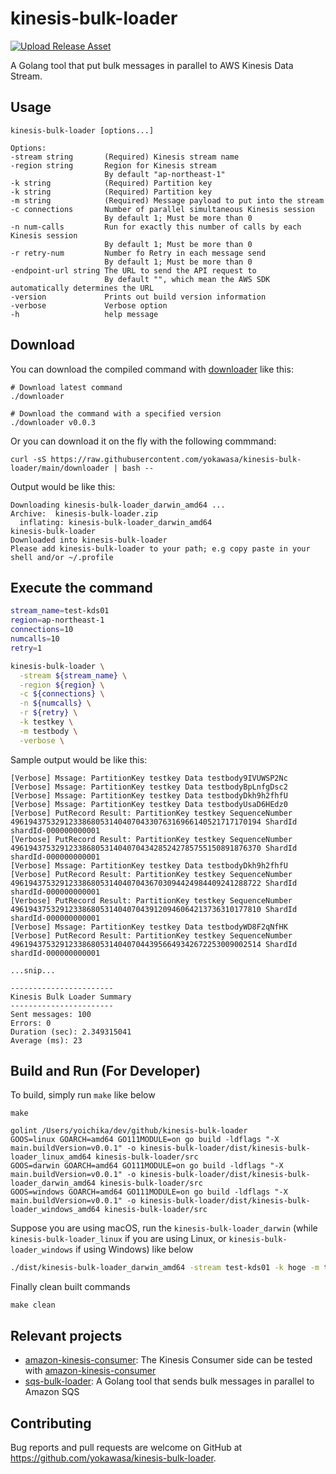 # kinesis-bulk-loader

[![Upload Release Asset](https://github.com/yokawasa/kinesis-bulk-loader/actions/workflows/release.yml/badge.svg)](https://github.com/yokawasa/kinesis-bulk-loader/actions/workflows/release.yml)

A Golang tool that put bulk messages in parallel to AWS Kinesis Data Stream.

## Usage

```
kinesis-bulk-loader [options...]

Options:
-stream string       (Required) Kinesis stream name
-region string       Region for Kinesis stream
                     By default "ap-northeast-1"
-k string            (Required) Partition key
-k string            (Required) Partition key
-m string            (Required) Message payload to put into the stream
-c connections       Number of parallel simultaneous Kinesis session
                     By default 1; Must be more than 0
-n num-calls         Run for exactly this number of calls by each Kinesis session
                     By default 1; Must be more than 0
-r retry-num         Number fo Retry in each message send
                     By default 1; Must be more than 0
-endpoint-url string The URL to send the API request to
                     By default "", which mean the AWS SDK automatically determines the URL
-version             Prints out build version information
-verbose             Verbose option
-h                   help message
```

## Download

You can download the compiled command with [downloader](https://github.com/yokawasa/kinesis-bulk-loader/blob/main/downloader) like this:

```
# Download latest command
./downloader

# Download the command with a specified version
./downloader v0.0.3
```
Or you can download it on the fly with the following commmand:

```
curl -sS https://raw.githubusercontent.com/yokawasa/kinesis-bulk-loader/main/downloader | bash --
```


Output would be like this:
```
Downloading kinesis-bulk-loader_darwin_amd64 ...
Archive:  kinesis-bulk-loader.zip
  inflating: kinesis-bulk-loader_darwin_amd64
kinesis-bulk-loader
Downloaded into kinesis-bulk-loader
Please add kinesis-bulk-loader to your path; e.g copy paste in your shell and/or ~/.profile
```

## Execute the command

```bash
stream_name=test-kds01
region=ap-northeast-1
connections=10
numcalls=10
retry=1

kinesis-bulk-loader \
  -stream ${stream_name} \
  -region ${region} \
  -c ${connections} \
  -n ${numcalls} \
  -r ${retry} \
  -k testkey \
  -m testbody \
  -verbose \
```

Sample output would be like this:
```
[Verbose] Mssage: PartitionKey testkey Data testbody9IVUWSP2Nc
[Verbose] Mssage: PartitionKey testkey Data testbodyBpLnfgDsc2
[Verbose] Mssage: PartitionKey testkey Data testbodyDkh9h2fhfU
[Verbose] Mssage: PartitionKey testkey Data testbodyUsaD6HEdz0
[Verbose] PutRecord Result: PartitionKey testkey SequenceNumber 49619437532912338680531404070433076316966140521717170194 ShardId shardId-000000000001
[Verbose] PutRecord Result: PartitionKey testkey SequenceNumber 49619437532912338680531404070434285242785755150891876370 ShardId shardId-000000000001
[Verbose] Mssage: PartitionKey testkey Data testbodyDkh9h2fhfU
[Verbose] PutRecord Result: PartitionKey testkey SequenceNumber 49619437532912338680531404070436703094424984409241288722 ShardId shardId-000000000001
[Verbose] PutRecord Result: PartitionKey testkey SequenceNumber 49619437532912338680531404070439120946064213736310177810 ShardId shardId-000000000001
[Verbose] Mssage: PartitionKey testkey Data testbodyWD8F2qNfHK
[Verbose] PutRecord Result: PartitionKey testkey SequenceNumber 49619437532912338680531404070443956649342672253009002514 ShardId shardId-000000000001

...snip...

-----------------------
Kinesis Bulk Loader Summary
-----------------------
Sent messages: 100
Errors: 0
Duration (sec): 2.349315041
Average (ms): 23
```

## Build and Run (For Developer)

To build, simply run `make` like below
```
make

golint /Users/yoichika/dev/github/kinesis-bulk-loader
GOOS=linux GOARCH=amd64 GO111MODULE=on go build -ldflags "-X main.buildVersion=v0.0.1" -o kinesis-bulk-loader/dist/kinesis-bulk-loader_linux_amd64 kinesis-bulk-loader/src
GOOS=darwin GOARCH=amd64 GO111MODULE=on go build -ldflags "-X main.buildVersion=v0.0.1" -o kinesis-bulk-loader/dist/kinesis-bulk-loader_darwin_amd64 kinesis-bulk-loader/src
GOOS=windows GOARCH=amd64 GO111MODULE=on go build -ldflags "-X main.buildVersion=v0.0.1" -o kinesis-bulk-loader/dist/kinesis-bulk-loader_windows_amd64 kinesis-bulk-loader/src
```

Suppose you are using macOS, run the `kinesis-bulk-loader_darwin` (while `kinesis-bulk-loader_linux` if you are using Linux, or `kinesis-bulk-loader_windows` if using Windows) like below

```bash
./dist/kinesis-bulk-loader_darwin_amd64 -stream test-kds01 -k hoge -m test -c 10 -n 100 -verbose
```

Finally clean built commands

```
make clean
```

## Relevant projects

- [amazon-kinesis-consumer](https://github.com/yokawasa/amazon-kinesis-consumer): The Kinesis Consumer side can be tested with [amazon-kinesis-consumer](https://github.com/yokawasa/amazon-kinesis-consumer)
- [sqs-bulk-loader](https://github.com/yokawasa/sqs-bulk-loader): A Golang tool that sends bulk messages in parallel to Amazon SQS

## Contributing

Bug reports and pull requests are welcome on GitHub at https://github.com/yokawasa/kinesis-bulk-loader.

